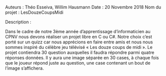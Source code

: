Auteurs : Théo Esseiva, Willim Hausmann
Date : 20 Novembre 2018
Nom du projet : LesDouzeCoupsMidi

Description : 

Dans le cadre de notre 3ème année d’apprentissage d’informaticien au CPNV nous devons réaliser un projet libre en C ou C#.
Notre choix c’est porté sur un quizz car nous apprécions en faire entre amis et nous nous sommes inspiré du célèbre jeu télévisé « Les douze coups de midi ».
Le projet contiendra 30 question auxquelles il faudra répondre parmi quatre réponses données. Il y aura une image séparée en 30 cases, 
à chaque fois que le joueur répond juste au question, une case contenant un bout de l’image s’affichera.

